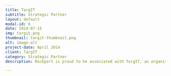 ```yaml
---
title: TargIT
subtitle: Strategic Partner
layout: default
modal-id: 6
date: 2014-07-15
img: targit.png
thumbnail: targit-thumbnail.png
alt: image-alt
project-date: April 2014
client: TargIT
category: Strategic Partner
description: Rockport is proud to be associated with TargIT, an organisation of world class aviation expertise.

---
```

